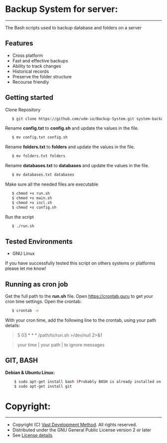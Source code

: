 # Backup System for server:
---------------------
The Bash scripts used to backup database and folders on a server

## Features

* Cross platform
* Fast and effective backups
* Ability to track changes
* Historical records
* Preserve the folder structure
* Recourse friendly

## Getting started

Clone Repository

```bash
   $ git clone https://github.com/vdm-io/Backup-System.git system-backup
```

Rename __config.txt__ to __config.sh__ and update the values in the file.

```bash
   $ mv config.txt config.sh
```

Rename __folders.txt__ to __folders__ and update the values in the file.

```bash
   $ mv folders.txt folders
```

Rename __databases.txt__ to __databases__ and update the values in the file.

```bash
   $ mv databases.txt databases
```

Make sure all the needed files are executable

```bash
   $ chmod +x run.sh
   $ chmod +x main.sh
   $ chmod +x incl.sh
   $ chmod +x config.sh
```

Run the script

```bash
   $ ./run.sh
```

## Tested Environments

* GNU Linux

If you have successfully tested this script on others systems or platforms please let me know!

## Running as cron job
Get the full path to the __run.sh__ file. Open https://crontab.guru to get your cron time settings. Open the crontab:
```bash
   $ crontab -e
```
With your cron time, add the following line to the crontab, using your path details:
> 5 03 * * * /path/to/run.sh >/dev/null 2>&1

> your time |  your path    | to ignore messages
   
## GIT, BASH

**Debian & Ubuntu Linux:**
```bash
    $ sudo apt-get install bash (Probably BASH is already installed on your system)
    $ sudo apt-get install git
```

# Copyright:
---------------------
* Copyright (C) [Vast Development Method](https://www.vdm.io). All rights reserved. 
* Distributed under the GNU General Public License version 2 or later
* See [License details](https://www.vdm.io/gnu-gpl)

